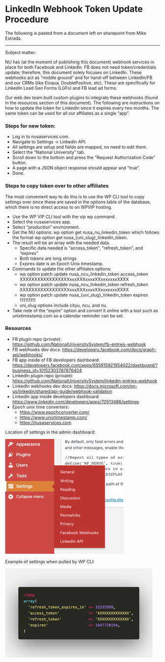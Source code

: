 # LinkedIn Webhook Token Update Procedure 

The following is pasted from a document left on sharepoint from Mike Estrada.

---------------------------------------------------------------------

Subject matter: 

NU has (at the moment of publishing this document) webhook services in place for both Facebook and LinkedIn. FB does not need token/credentials update; therefore, this document solely focuses on LinkedIn. These webhooks act as “middle ground” and for hand-off between LinkedIn/FB and our CRMs (like Eloqua, DoublePositive, etc). These are specifically for LinkedIn Lead Gen Forms (LGFs) and FB lead ad forms. 

Our web dev team built custom plugins to integrate these webhooks (found in the resources section of this document). The following are instructions on how to update the token for LinkedIn since it expires every two months. The same token can be used for all our affiliates as a single “app”. 

### Steps for new token: 
- Log in to nusaservices.com. 
- Navigate to Settings -> LinkedIn API. 
- All settings are setup and fields are mapped, no need to edit them. 
- Select the “National University” tab. 
- Scroll down to the bottom and press the “Request Authorization Code” button. 
- A page with a JSON object response should appear and “true”. 
- Done. 

### Steps to copy token over to other affiliates 

The most convenient way to do this is to use the WP CLI tool to copy settings over since these are saved in the options table of the database, which there is no direct access to on WPVIP hosting. 
- Use the WP VIP CLI tool with the vip wp command. 
- Select the nusaservices app. 
- Select “production” environment. 
- Get the NU options: wp option get nusa_nu_linkedin_token which follows the format wp option get nusa_{uni_slug}_linkedin_token. 
- The result will be an array with the needed data. 
	- Specific data needed is “access_token”, “refresh_token”, and “expires” 
	- Both tokens are long strings 
	- Expires date is an Epoch Unix timestamp. 
- Commands to update the other affiliates options: 
	- wp option patch update nusa_ncu_linkedin_token access_token XXXXXXXXXXXXXXXXXxxxXXXxxxxXXxxxxxxxXXXX 
	- wp option patch update nusa_ncu_linkedin_token refresh_token XXXXXXXXXXXXXXXXXxxxXXXxxxxXXxxxxxxxXXXX 
	- wp option patch update nusa_{uni_slug}_linkedin_token expires 111111111 
	- uni_slug options include cityu, ncu, and nu. 
- Take note of the “expire” option and convert it online with a tool such as unixtimestamp.com so a calendar reminder can be set. 


### Resources 
- FB plugin repo (private): https://github.com/NationalUniversitySystem/fb-entries-webhook 
- FB webhooks dev docs: https://developers.facebook.com/docs/graph-api/webhooks/ 
- FB app inside of FB developers dashboard: https://developers.facebook.com/apps/655915921954022/dashboard/?business_id=10152303787876404 
- LinkedIn plugin repo (private): https://github.com/NationalUniversitySystem/linkedin-entries-webhook  
- LinkedIn webhooks dev docs: https://docs.microsoft.com/en-us/linkedin/shared/api-guide/webhook-validation  
- LinkedIn app inside developers dashboard: https://www.linkedin.com/developers/apps/70513486/settings 
- Epoch unix time converters: 
	- https://www.epochconverter.com/ 
	- https://www.unixtimestamp.com/ 
	- https://nusaservices.com 


Location of settings in the admin dashboard: 

![LinkedIn Token Screenshot - 1](../_images/linkedin-token-1.png)

Example of settings when pulled by WP CLI: 

![LinkedIn Token Screenshot - 2](../_images/linkedin-token-2.png)